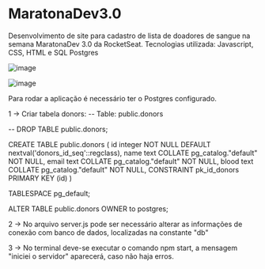 # MaratonaDev3.0
Desenvolvimento de site para cadastro de lista de doadores de sangue na semana MaratonaDev 3.0 da RocketSeat. Tecnologias utilizada: Javascript, CSS, HTML e SQL Postgres

![image](https://user-images.githubusercontent.com/40874927/75614006-a8ef1080-5b12-11ea-872f-bcc927be70f9.png)

![image](https://user-images.githubusercontent.com/40874927/75614028-d50a9180-5b12-11ea-9f8b-9deda368421b.png)

Para rodar a aplicação é necessário ter o Postgres configurado.

1 → Criar tabela donors: 
-- Table: public.donors

-- DROP TABLE public.donors;

CREATE TABLE public.donors
(
    id integer NOT NULL DEFAULT nextval('donors_id_seq'::regclass),
    name text COLLATE pg_catalog."default" NOT NULL,
    email text COLLATE pg_catalog."default" NOT NULL,
    blood text COLLATE pg_catalog."default" NOT NULL,
    CONSTRAINT pk_id_donors PRIMARY KEY (id)
)

TABLESPACE pg_default;

ALTER TABLE public.donors
    OWNER to postgres;

2 → No arquivo server.js pode ser necessário alterar as informações de conexão com banco de dados, localizadas na constante "db"

3 → No terminal deve-se executar o comando npm start, a mensagem "iniciei o servidor" aparecerá, caso não haja erros.
    
